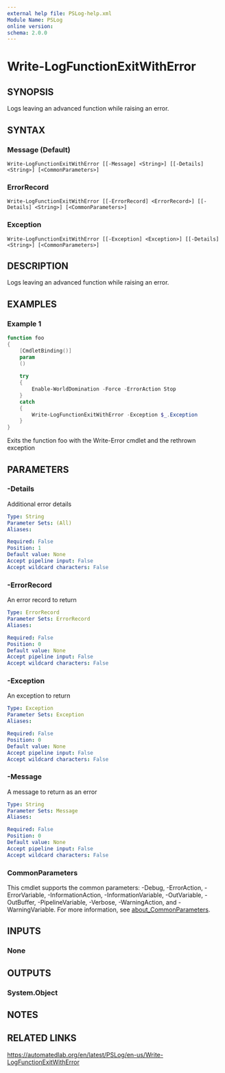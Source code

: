 ```yaml
---
external help file: PSLog-help.xml
Module Name: PSLog
online version:
schema: 2.0.0
---
```


# Write-LogFunctionExitWithError

## SYNOPSIS
Logs leaving an advanced function while raising an error.

## SYNTAX

### Message (Default)
```
Write-LogFunctionExitWithError [[-Message] <String>] [[-Details] <String>] [<CommonParameters>]
```

### ErrorRecord
```
Write-LogFunctionExitWithError [[-ErrorRecord] <ErrorRecord>] [[-Details] <String>] [<CommonParameters>]
```

### Exception
```
Write-LogFunctionExitWithError [[-Exception] <Exception>] [[-Details] <String>] [<CommonParameters>]
```

## DESCRIPTION
Logs leaving an advanced function while raising an error.

## EXAMPLES

### Example 1
```powershell
function foo
{
    [CmdletBinding()]
    param
    ()
    
    try
    {
        Enable-WorldDomination -Force -ErrorAction Stop
    }
    catch
    {
        Write-LogFunctionExitWithError -Exception $_.Exception
    }
}
```

Exits the function foo with the Write-Error cmdlet and the rethrown exception

## PARAMETERS

### -Details
Additional error details

```yaml
Type: String
Parameter Sets: (All)
Aliases:

Required: False
Position: 1
Default value: None
Accept pipeline input: False
Accept wildcard characters: False
```

### -ErrorRecord
An error record to return

```yaml
Type: ErrorRecord
Parameter Sets: ErrorRecord
Aliases:

Required: False
Position: 0
Default value: None
Accept pipeline input: False
Accept wildcard characters: False
```

### -Exception
An exception to return

```yaml
Type: Exception
Parameter Sets: Exception
Aliases:

Required: False
Position: 0
Default value: None
Accept pipeline input: False
Accept wildcard characters: False
```

### -Message
A message to return as an error

```yaml
Type: String
Parameter Sets: Message
Aliases:

Required: False
Position: 0
Default value: None
Accept pipeline input: False
Accept wildcard characters: False
```

### CommonParameters
This cmdlet supports the common parameters: -Debug, -ErrorAction, -ErrorVariable, -InformationAction, -InformationVariable, -OutVariable, -OutBuffer, -PipelineVariable, -Verbose, -WarningAction, and -WarningVariable. For more information, see [about_CommonParameters](http://go.microsoft.com/fwlink/?LinkID=113216).

## INPUTS

### None

## OUTPUTS

### System.Object
## NOTES

## RELATED LINKS
https://automatedlab.org/en/latest/PSLog/en-us/Write-LogFunctionExitWithError

